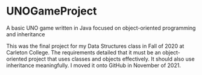 # UNOGameProject
A basic UNO game written in Java focused on object-oriented programming and inheritance

This was the final project for my Data Structures class in Fall of 2020 at Carleton College. The requirements detailed that it must be an object-oriented project that uses classes and objects effectively. It should also use inheritance meaningfully. I moved it onto GitHub in November of 2021.

